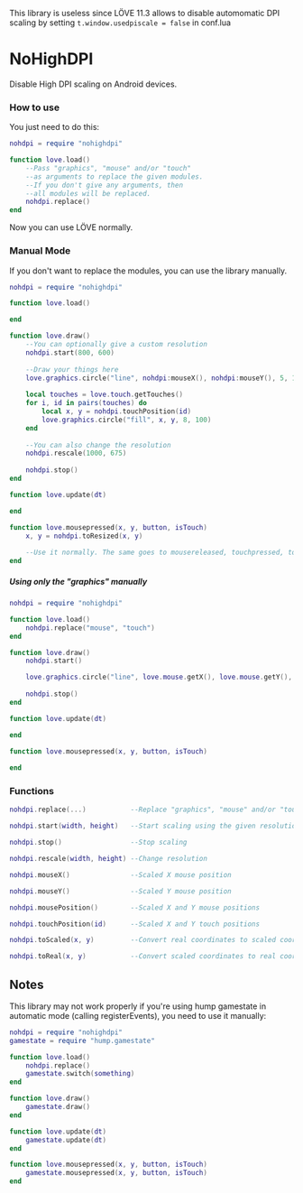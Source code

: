 This library is useless since LÖVE 11.3 allows to disable automomatic DPI scaling by setting `t.window.usedpiscale = false` in conf.lua

# NoHighDPI
Disable High DPI scaling on Android devices.

### How to use

You just need to do this:
```lua
nohdpi = require "nohighdpi"

function love.load()
    --Pass "graphics", "mouse" and/or "touch"
    --as arguments to replace the given modules.
    --If you don't give any arguments, then
    --all modules will be replaced.
    nohdpi.replace()
end
```
Now you can use LÖVE normally.

### Manual Mode

If you don't want to replace the modules, you can use the library manually.
```lua
nohdpi = require "nohighdpi"

function love.load()

end

function love.draw()
    --You can optionally give a custom resolution
    nohdpi.start(800, 600)
    
    --Draw your things here
    love.graphics.circle("line", nohdpi:mouseX(), nohdpi:mouseY(), 5, 100)
    
    local touches = love.touch.getTouches()
    for i, id in pairs(touches) do
        local x, y = nohdpi.touchPosition(id)
        love.graphics.circle("fill", x, y, 8, 100)
    end
    
    --You can also change the resolution
    nohdpi.rescale(1000, 675)
    
    nohdpi.stop()
end

function love.update(dt)

end

function love.mousepressed(x, y, button, isTouch)
    x, y = nohdpi.toResized(x, y)
    
    --Use it normally. The same goes to mousereleased, touchpressed, touchreleased...
end
```


##### Using only the "graphics" manually
```lua
nohdpi = require "nohighdpi"

function love.load()
    nohdpi.replace("mouse", "touch")
end

function love.draw()
    nohdpi.start()

    love.graphics.circle("line", love.mouse.getX(), love.mouse.getY(), 5, 100)
 
    nohdpi.stop()
end

function love.update(dt)

end

function love.mousepressed(x, y, button, isTouch)
    
end
```

### Functions
```lua
nohdpi.replace(...)           --Replace "graphics", "mouse" and/or "touch" modules with the following functions

nohdpi.start(width, height)   --Start scaling using the given resolution

nohdpi.stop()                 --Stop scaling

nohdpi.rescale(width, height) --Change resolution

nohdpi.mouseX()               --Scaled X mouse position

nohdpi.mouseY()               --Scaled Y mouse position

nohdpi.mousePosition()        --Scaled X and Y mouse positions

nohdpi.touchPosition(id)      --Scaled X and Y touch positions

nohdpi.toScaled(x, y)         --Convert real coordinates to scaled coordinates

nohdpi.toReal(x, y)           --Convert scaled coordinates to real coordinates
```

## Notes
This library may not work properly if you're using hump gamestate in automatic mode (calling registerEvents), you need to use it manually:

```lua
nohdpi = require "nohighdpi"
gamestate = require "hump.gamestate"

function love.load()
    nohdpi.replace()
    gamestate.switch(something)
end

function love.draw()
    gamestate.draw()
end

function love.update(dt)
    gamestate.update(dt)
end

function love.mousepressed(x, y, button, isTouch)
    gamestate.mousepressed(x, y, button, isTouch)
end
